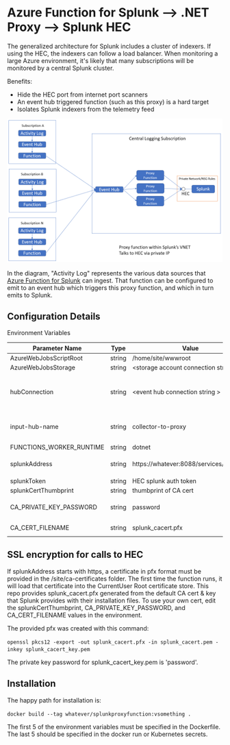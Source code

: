 # Azure Function for Splunk --> .NET Proxy --> Splunk HEC

The generalized architecture for Splunk includes a cluster of indexers. If using the HEC, the indexers can follow a load balancer. When monitoring a large Azure environment, it's likely that many subscriptions will be monitored by a central Splunk cluster.   

Benefits:  
* Hide the HEC port from internet port scanners
* An event hub triggered function (such as this proxy) is a hard target
* Isolates Splunk indexers from the telemetry feed

![Architecture](images/Splunk-with-Proxy-Function.png)

In the diagram, "Activity Log" represents the various data sources that [Azure Function for Splunk](https://github.com/microsoft/AzureFunctionforSplunkVS) can ingest. That function can be configured to emit to an event hub which triggers this proxy function, and which in turn emits to Splunk.  

## Configuration Details

Environment Variables

| Parameter Name |  Type  |  Value  |  Notes  |
|----------------|-------|-------|------|
| AzureWebJobsScriptRoot   | string | /home/site/wwwroot |  |
| AzureWebJobsStorage      | string | \<storage account connection string\> | required |
| hubConnection | string | \<event hub connection string \> | telemetry from Azure Function for Splunk instances |
| input-hub-name           | string | collector-to-proxy | matches configuration of collector function |
| FUNCTIONS_WORKER_RUNTIME | string | dotnet             | required |
| splunkAddress | string | https://whatever:8088/services/collector | HEC address or LB address |
| splunkToken | string | HEC splunk auth token | |
| splunkCertThumbprint | string | thumbprint of CA cert | |
| CA_PRIVATE_KEY_PASSWORD | string | password | usually provide in docker run |
| CA_CERT_FILENAME | string | splunk_cacert.pfx | combine cert & key |

## SSL encryption for calls to HEC  

If splunkAddress starts with https, a certificate in pfx format must be provided in the /site/ca-certificates folder. The first time the function runs, it will load that certificate into the CurrentUser Root certificate store. This repo provides splunk_cacert.pfx generated from the default CA cert & key that Splunk provides with their installation files. To use your own cert, edit the splunkCertThumbprint, CA_PRIVATE_KEY_PASSWORD, and CA_CERT_FILENAME values in the environment.  

The provided pfx was created with this command:  

`openssl pkcs12 -export -out splunk_cacert.pfx -in splunk_cacert.pem -inkey splunk_cacert_key.pem`

The private key password for splunk_cacert_key.pem is 'password'.

## Installation  

The happy path for installation is:  

`docker build --tag whatever/splunkproxyfunction:vsomething .`  

The first 5 of the environment variables must be specified in the Dockerfile. The last 5 should be specified in the docker run or Kubernetes secrets.  
